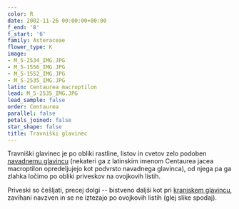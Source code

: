 ```yaml
---
color: R
date: 2002-11-26 00:00:00+00:00
f_end: '8'
f_start: '6'
family: Asteraceae
flower_type: K
image:
- M_5-2534_IMG.JPG
- M_5-1556_IMG.JPG
- M_5-1552_IMG.JPG
- M_5-2535_IMG.JPG
latin: Centaurea macroptilon
lead: M_5-2535_IMG.JPG
lead_sample: false
order: Centaurea
parallel: false
petals_joined: false
star_shape: false
title: Travniški glavinec
---
```

Travniški glavinec je po obliki rastline, listov in cvetov zelo podoben [navadnemu glavincu](../centaureajacea/) (nekateri ga z latinskim imenom Centaurea jacea macroptilon opredeljujejo kot podvrsto navadnega glavinca), od njega pa ga zlahka ločimo po obliki priveskov na ovojkovih listih.

Priveski so češljati, precej dolgi -- bistveno daljši kot pri [kranjskem glavincu](../centaureacarniolica/), zavihani navzven in se ne iztezajo po ovojkovih listih (glej slike spodaj).
